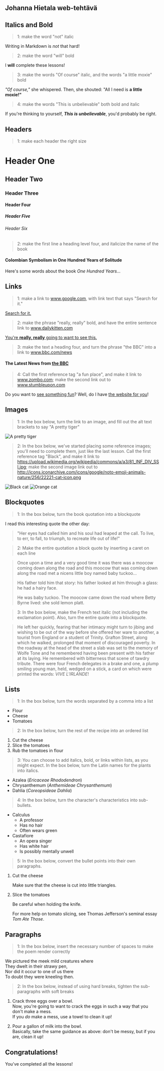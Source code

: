 ## Johanna Hietala web-tehtävä

## Italics and Bold
>1: make the word "not" italic

Writing in Markdown is _not_ that hard!
>2: make the word "will" bold

I **will** complete these lessons!
>3: make the words "Of course" italic, and the words "a little moxie" bold

_"Of course,"_ she whispered. Then, she shouted: "All I need is **a little moxie!"**
>4: make the words "This is unbelievable" both bold and italic

If you're thinking to yourself, **_This is unbelievable_**, you'd probably be right.
## Headers

>1: make each header the right size

# Header One
## Header Two
### Header Three
#### Header Four
##### Header Five
###### Header Six
>2: make the first line a heading level four, and italicize the name of the book

#### Colombian Symbolism in One Hundred Years of Solitude
Here's some words about the book _One Hundred Years..._
## Links
>1: make a link to www.google.com, with link text that says "Search for it."

[Search for it.](https://www.google.com)
>2: make the phrase "really, really" bold, and have the entire sentence link to www.dailykitten.com

[You're **really, really** going to want to see this.](https://www.dailykitten.com)
>3: make the text a heading four, and turn the phrase "the BBC" into a link to www.bbc.com/news

#### The Latest News from [the BBC](https://www.bbc.com/news)
>4: Call the first reference tag "a fun place", and make it link to www.zombo.com; make the second link out to www.stumbleupon.com

Do you want to [see something fun][a fun place]?
Well, do I have [the website for you][another fun place]!

[a fun place]: https://www.zombo.com
[another fun place]: https://www.stumbleupon.com
## Images
>1: In the box below, turn the link to an image, and fill out the alt text brackets to say "A pretty tiger"

![A pretty tiger](https://upload.wikimedia.org/wikipedia/commons/5/56/Tiger.50.jpg)

>2: In the box below, we've started placing some reference images; you'll need to complete them, just like the last lesson. Call the first reference tag "Black", and make it link to https://upload.wikimedia.org/wikipedia/commons/a/a3/81_INF_DIV_SSI.jpg; make the second image link out to http://icons.iconarchive.com/icons/google/noto-emoji-animals-nature/256/22221-cat-icon.png

![Black cat][Black]
![Orange cat][Orange]

[Black]: https://upload.wikimedia.org/wikipedia/commons/a/a3/81_INF_DIV_SSI.jpg

[Orange]: http://icons.iconarchive.com/icons/google/noto-emoji-animals-nature/256/22221-cat-icon.png
## Blockquotes
>1: In the box below, turn the book quotation into a blockquote

I read this interesting quote the other day:
>"Her eyes had called him and his soul had leaped at the call. To live, to err, to fall, to triumph, to recreate life out of life!"

>2: Make the entire quotation a block quote by inserting a caret on each line

>Once upon a time and a very good time it was there was a moocow coming down along the road and this moocow that was coming down along the road met a nicens little boy named baby tuckoo...
>
>His father told him that story: his father looked at him through a glass: he had a hairy face.
>
>He was baby tuckoo. The moocow came down the road where Betty Byrne lived: she sold lemon platt.

>3: In the box below, make the French text italic (not including the exclamation point). Also, turn the entire quote into a blockquote.

>He left her quickly, fearing that her intimacy might turn to jibing and wishing to be out of the way before she offered her ware to another, a tourist from England or a student of Trinity. Grafton Street, along which he walked, prolonged that moment of discouraged poverty. In the roadway at the head of the street a slab was set to the memory of Wolfe Tone and he remembered having been present with his father at its laying. He remembered with bitterness that scene of tawdry tribute. There were four French delegates in a brake and one, a plump smiling young man, held, wedged on a stick, a card on which were printed the words: _VIVE L'IRLANDE_!

## Lists
>1: In the box below, turn the words separated by a comma into a list

* Flour 
* Cheese 
* Tomatoes

>2: In the box below, turn the rest of the recipe into an ordered list

1. Cut the cheese
2. Slice the tomatoes
3. Rub the tomatoes in flour

>3: You can choose to add italics, bold, or links within lists, as you might expect. In the box below, turn the Latin names for the plants into italics.

* Azalea (_Ericaceae Rhododendron_)
* Chrysanthemum (_Anthemideae Chrysanthemum_)
* Dahlia (_Coreopsideae Dahlia_)

>4: In the box below, turn the character's characteristics into sub-bullets.

* Calculus
    * A professor
    * Has no hair
    * Often wears green
* Castafiore
    * An opera singer
    * Has white hair
    * Is possibly mentally unwell

>5: In the box below, convert the bullet points into their own paragraphs.

1. Cut the cheese

   Make sure that the cheese is cut into little triangles.

2. Slice the tomatoes

   Be careful when holding the knife.
 
   For more help on tomato slicing, see Thomas Jefferson's seminal essay _Tom Ate Those_.
## Paragraphs

>1: In the box below, insert the necessary number of spaces to make the poem render correctly

We pictured the meek mild creatures where  
They dwelt in their strawy pen,  
Nor did it occur to one of us there  
To doubt they were kneeling then.
>2: In the box below, instead of using hard breaks, tighten the sub-paragraphs with soft breaks

1. Crack three eggs over a bowl.  
 Now, you're going to want to crack the eggs in such a way that you don't make a mess.  
  If you _do_ make a mess, use a towel to clean it up!

  2. Pour a gallon of milk into the bowl.  
 Basically, take the same guidance as above: don't be messy, but if you are, clean it up!
## Congratulations!
You’ve completed all the lessons!
